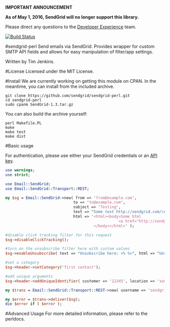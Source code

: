 **IMPORTANT ANNOUNCEMENT**

**As of May 1, 2016, SendGrid will no longer support this library.**

Please direct any questions to the [Developer Experience](mailto:dx@sendgrid.com) team.

[![Build Status](https://travis-ci.org/sendgrid/sendgrid-perl.png?branch=master)](https://travis-ci.org/sendgrid/sendgrid-perl)

#sendgrid-perl
Send emails via SendGrid. Provides wrapper for custom SMTP API fields
and allows for easy manipulation of filter/app settings.

Written by Tim Jenkins.

#License
Licensed under the MIT License.

#Install
We are currently working on getting this module on CPAN. In the
meantime, you can install from the included archive.

    git clone https://github.com/sendgrid/sendgrid-perl.git
    cd sendgrid-perl
    sudo cpanm SendGrid-1.3.tar.gz

You can also build the archive yourself:
    
    perl Makefile.PL
    make
    make test
    make dist

#Basic usage

For authentication, please use either your SendGrid credentials or an [API key](https://sendgrid.com/docs/User_Guide/Account/api_keys.html).

```perl
use warnings;
use strict;

use Email::SendGrid;
use Email::SendGrid::Transport::REST;

my $sg = Email::SendGrid->new( from => 'from@example.com',
                              to => 'to@example.com',
                              subject => 'Testing',
                              text => "Some text http://sendgrid.com/\n",
                              html => '<html><body>Some html
                                                  <a href="http://sendgrid.com">SG</a>
                                       </body></html>' );

#disable click tracking filter for this request
$sg->disableClickTracking();

#turn on the unsubscribe filter here with custom values
$sg->enableUnsubscribe( text => "Unsubscribe here: <% %>", html => "Unsubscribe <% here %>" );

#set a category
$sg->header->setCategory('first contact');

#add unique arguments
$sg->header->addUniqueIdentifier( customer => '12345', location => 'somewhere' );

my $trans = Email::SendGrid::Transport::REST->new( username => 'sendgrid_username', password => 'sendgrid_password' );

my $error = $trans->deliver($sg);
die $error if ( $error );
```

#Advanced Usage
For more detailed information, please refer to the perldocs.
